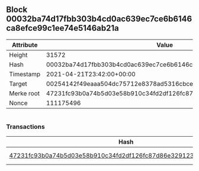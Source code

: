 ## Block 00032ba74d17fbb303b4cd0ac639ec7ce6b6146ca8efce99c1ee74e5146ab21a

Attribute | Value
--- | ---
Height | 31572
Hash | 00032ba74d17fbb303b4cd0ac639ec7ce6b6146ca8efce99c1ee74e5146ab21a
Timestamp | 2021-04-21T23:42:00+00:00
Target | 00254142f49eaaa504dc75712e8378ad5316cbcead634704b3734b6271167cc4
Merke root | 47231fc93b0a74b5d03e58b910c34fd2df126fc87d86e32912395d8d2471b8d4
Nonce | 111175496

```

```

### Transactions

Hash | Amount
--- | ---
[47231fc93b0a74b5d03e58b910c34fd2df126fc87d86e32912395d8d2471b8d4](47231fc93b0a74b5d03e58b910c34fd2df126fc87d86e32912395d8d2471b8d4.md) | 10.00000000 SKEPTI 
